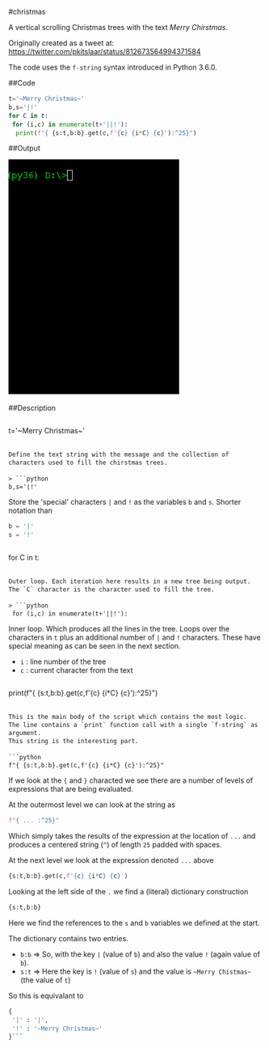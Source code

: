 #christmas

A vertical scrolling Christmas trees with the text *Merry Chirstmas*.

Originally created as a tweet at: https://twitter.com/pkitslaar/status/812673564994371584

The code uses the `f-string` syntax introduced in Python 3.6.0.

##Code

```python
t='~Merry Christmas~'
b,s='|!'
for C in t:
 for (i,c) in enumerate(t+'||!'):
  print(f"{ {s:t,b:b}.get(c,f'{c} {i*C} {c}'):^25}")
```

##Output

![Animated GIF of christmas.py console output](christmas.gif)

##Description

> ```python
t='~Merry Christmas~'
```

Define the text string with the message and the collection of characters used to fill the chirstmas trees.

> ```python
b,s='|!'
```

Store the 'special' characters `|` and `!` as the variables `b` and `s`.
Shorter notation than
```python
b = '|'
s = '!'
```

> ```python
for C in t:
```

Outer loop. Each iteration here results in a new tree being output. 
The `C` character is the character used to fill the tree.

> ```python
 for (i,c) in enumerate(t+'||!'):
```

Inner loop. Which produces all the lines in the tree.
Loops over the characters in `t` plus an additional number of `|` and `!` characters.
These have special meaning as can be seen in the next section.

* `i` : line number of the tree
* `c` : current character from the text

> ```python
  print(f"{ {s:t,b:b}.get(c,f'{c} {i*C} {c}'):^25}")
```

This is the main body of the script which contains the most logic.
The line contains a `print` function call with a single `f-string` as argument.
This string is the interesting part. 

```python
f"{ {s:t,b:b}.get(c,f'{c} {i*C} {c}'):^25}"
```

If we look at the `{` and `}` characted we see there are a number of levels of expressions that are being evaluated.

At the outermost level we can look at the string as

```python
f"{ ... :^25}"
```

Which simply takes the results of the expression at the location of `...` and produces a centered string (`^`) of length `25` padded with spaces.

At the next level we look at the expression denoted `...` above

```python
{s:t,b:b}.get(c,f'{c} {i*C} {c}')
```

Looking at the left side of the `.` we find a (literal) dictionary construction

```python
{s:t,b:b}
```

Here we find the references to the `s` and `b` variables we defined at the start.

The dictionary contains two entries. 

* `b:b` => So, with the key `|` (value of `b`) and also the value `!` (again value of `b`).
* `s:t` => Here the key is `!` (value of `s`) and the value is `~Merry Chistmas~` (the value of `t`)

So this is equivalant to

```python
{
 '|' : '|',
 '!' : '~Merry Christmas~'
}```
